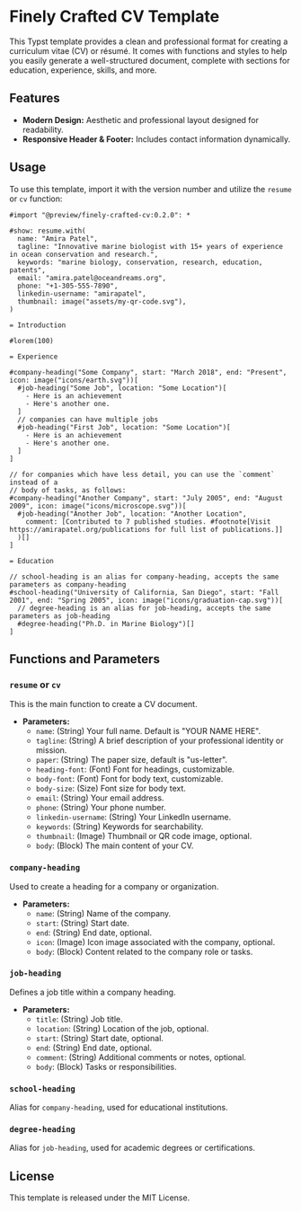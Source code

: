 # Finely Crafted CV Template

This Typst template provides a clean and professional format for creating a
curriculum vitae (CV) or résumé. It comes with functions and styles to help you
easily generate a well-structured document, complete with sections for
education, experience, skills, and more.

## Features

- **Modern Design:** Aesthetic and professional layout designed for readability.
- **Responsive Header & Footer:** Includes contact information dynamically.

## Usage

To use this template, import it with the version number and utilize the `resume` or `cv` function:

```typst
#import "@preview/finely-crafted-cv:0.2.0": *

#show: resume.with(
  name: "Amira Patel",
  tagline: "Innovative marine biologist with 15+ years of experience in ocean conservation and research.",
  keywords: "marine biology, conservation, research, education, patents",
  email: "amira.patel@oceandreams.org",
  phone: "+1-305-555-7890",
  linkedin-username: "amirapatel",
  thumbnail: image("assets/my-qr-code.svg"),
)

= Introduction

#lorem(100)

= Experience

#company-heading("Some Company", start: "March 2018", end: "Present", icon: image("icons/earth.svg"))[
  #job-heading("Some Job", location: "Some Location")[
    - Here is an achievement
    - Here's another one.
  ]
  // companies can have multiple jobs
  #job-heading("First Job", location: "Some Location")[
    - Here is an achievement
    - Here's another one.
  ]
]

// for companies which have less detail, you can use the `comment` instead of a
// body of tasks, as follows:
#company-heading("Another Company", start: "July 2005", end: "August 2009", icon: image("icons/microscope.svg"))[
  #job-heading("Another Job", location: "Another Location",
    comment: [Contributed to 7 published studies. #footnote[Visit https://amirapatel.org/publications for full list of publications.]]
  )[]
]

= Education

// school-heading is an alias for company-heading, accepts the same parameters as company-heading
#school-heading("University of California, San Diego", start: "Fall 2001", end: "Spring 2005", icon: image("icons/graduation-cap.svg"))[
  // degree-heading is an alias for job-heading, accepts the same parameters as job-heading
  #degree-heading("Ph.D. in Marine Biology")[]
]
```

## Functions and Parameters

### `resume` or `cv`

This is the main function to create a CV document.

- **Parameters:**
  - `name`: (String) Your full name. Default is "YOUR NAME HERE".
  - `tagline`: (String) A brief description of your professional identity or mission.
  - `paper`: (String) The paper size, default is "us-letter".
  - `heading-font`: (Font) Font for headings, customizable.
  - `body-font`: (Font) Font for body text, customizable.
  - `body-size`: (Size) Font size for body text.
  - `email`: (String) Your email address.
  - `phone`: (String) Your phone number.
  - `linkedin-username`: (String) Your LinkedIn username.
  - `keywords`: (String) Keywords for searchability.
  - `thumbnail`: (Image) Thumbnail or QR code image, optional.
  - `body`: (Block) The main content of your CV.

### `company-heading`

Used to create a heading for a company or organization.

- **Parameters:**
  - `name`: (String) Name of the company.
  - `start`: (String) Start date.
  - `end`: (String) End date, optional.
  - `icon`: (Image) Icon image associated with the company, optional.
  - `body`: (Block) Content related to the company role or tasks.

### `job-heading`

Defines a job title within a company heading.

- **Parameters:**
  - `title`: (String) Job title.
  - `location`: (String) Location of the job, optional.
  - `start`: (String) Start date, optional.
  - `end`: (String) End date, optional.
  - `comment`: (String) Additional comments or notes, optional.
  - `body`: (Block) Tasks or responsibilities.

### `school-heading`

Alias for `company-heading`, used for educational institutions.

### `degree-heading`

Alias for `job-heading`, used for academic degrees or certifications.

## License

This template is released under the MIT License.
